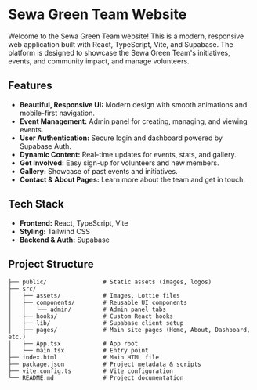 # Sewa Green Team Website

Welcome to the Sewa Green Team website! This is a modern, responsive web application built with React, TypeScript, Vite, and Supabase. The platform is designed to showcase the Sewa Green Team's initiatives, events, and community impact, and manage volunteers.

## Features

- **Beautiful, Responsive UI:** Modern design with smooth animations and mobile-first navigation.
- **Event Management:** Admin panel for creating, managing, and viewing events.
- **User Authentication:** Secure login and dashboard powered by Supabase Auth.
- **Dynamic Content:** Real-time updates for events, stats, and gallery.
- **Get Involved:** Easy sign-up for volunteers and new members.
- **Gallery:** Showcase of past events and initiatives.
- **Contact & About Pages:** Learn more about the team and get in touch.

## Tech Stack

- **Frontend:** React, TypeScript, Vite
- **Styling:** Tailwind CSS
- **Backend & Auth:** Supabase

## Project Structure

```
├── public/                # Static assets (images, logos)
├── src/
│   ├── assets/            # Images, Lottie files
│   ├── components/        # Reusable UI components
│   │   └── admin/         # Admin panel tabs
│   ├── hooks/             # Custom React hooks
│   ├── lib/               # Supabase client setup
│   ├── pages/             # Main site pages (Home, About, Dashboard, etc.)
│   ├── App.tsx            # App root
│   └── main.tsx           # Entry point
├── index.html             # Main HTML file
├── package.json           # Project metadata & scripts
├── vite.config.ts         # Vite configuration
└── README.md              # Project documentation
```
